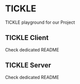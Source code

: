 # TICKLE

TICKLE playground for our Project

## TICKLE Client
Check dedicated README

## TICKLE Server
Check dedicated README
